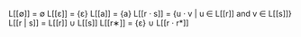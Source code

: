 L[[∅]] = ∅
L[[ε]] = {ε}
L[[a]] = {a}
L[[r · s]] = {u · v | u ∈ L[[r]] and v ∈ L[[s]]}
L[[r | s]] = L[[r]] ∪ L[[s]]
L[[r∗]] = {ε} ∪ L[[r · r*]]
